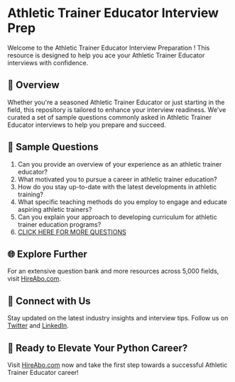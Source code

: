 # Athletic Trainer Educator Interview Prep

Welcome to the Athletic Trainer Educator Interview Preparation ! This resource is designed to help you ace your Athletic Trainer Educator interviews with confidence.

## 🚀 Overview

Whether you're a seasoned Athletic Trainer Educator or just starting in the field, this repository is tailored to enhance your interview readiness. We've curated a set of sample questions commonly asked in Athletic Trainer Educator interviews to help you prepare and succeed.

## 📝 Sample Questions

1. Can you provide an overview of your experience as an athletic trainer educator?
2. What motivated you to pursue a career in athletic trainer education?
3. How do you stay up-to-date with the latest developments in athletic training?
4. What specific teaching methods do you employ to engage and educate aspiring athletic trainers?
5. Can you explain your approach to developing curriculum for athletic trainer education programs?
6. [CLICK HERE FOR MORE QUESTIONS](https://hireabo.com/job/15_3_32/Athletic%20Trainer%20Educator)

## 🌐 Explore Further

For an extensive question bank and more resources across 5,000 fields, visit [HireAbo.com](https://www.hireabo.com).

## 📱 Connect with Us

Stay updated on the latest industry insights and interview tips. Follow us on [Twitter](https://twitter.com/hireabo) and [LinkedIn](https://www.linkedin.com/in/hire-abo-3609972a8/).

## 🚀 Ready to Elevate Your Python Career?

Visit [HireAbo.com](https://www.hireabo.com) now and take the first step towards a successful Athletic Trainer Educator career!